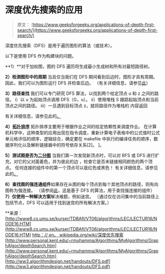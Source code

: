 # 深度优先搜索的应用

> 原文： [https://www.geeksforgeeks.org/applications-of-depth-first-search/](https://www.geeksforgeeks.org/applications-of-depth-first-search/)

深度优先搜索（DFS）是用于遍历图形的算法（或技术）。

以下是使用 DFS 作为构建块的问题。

**1）**对于加权图，图的 DFS 遍历将生成最小生成树和所有对最短路径树。

**2）检测图形中的周期**
当且仅当我们在 DFS 期间看到后边时，图形才具有周期。 因此，我们可以为图形运行 DFS 并检查后边。 （有关详细信息，请参见[此](http://people.csail.mit.edu/thies/6.046-web/recitation9.txt)）

**3）路径查找**
我们可以专门研究 DFS 算法，以找到两个给定顶点 u 和 z 之间的路径。
i）以 u 为起始顶点调用 DFS（G，u）。
ii）使用堆栈 S 跟踪起始顶点和当前顶点之间的路径。
iii）一旦遇到目标顶点 z，就将路径作为堆栈的
内容返回

有关详细信息，请参见此的[。](http://ww3.algorithmdesign.net/handouts/DFS.pdf)

**4）[拓扑排序](https://www.geeksforgeeks.org/topological-sorting/)**
拓扑排序主要用于根据作业之间的给定依赖性来调度作业。 在计算机科学中，这种类型的应用出现在指令调度，重新计算电子表格中的公式值时公式单元格评估的顺序，逻辑综合，确定要在 makefile 中执行的编译任务的顺序，数据序列化以及解析链接器中的符号依存关系[2]。 ]。

**5）测试图是否为[二分图](http://en.wikipedia.org/wiki/Bipartite_graph)**
当我们第一次发现新顶点时，可以对 BFS 或 DFS 进行扩充，对它的父对面着色，并为彼此的边 ，检查它是否未链接相同颜色的两个顶点。 任何连接的组件中的第一个顶点可以是红色或黑色！ 有关详细信息，请参见此的[。](http://www8.cs.umu.se/kurser/TDBAfl/VT06/algorithms/LEC/LECTUR16/NODE16.HTM)

**6）查找图的强连通组件**如果存在从图的每个顶点到每个其他顶点的路径，则有向图称为强连接。 （请参阅[此](https://www.geeksforgeeks.org/strongly-connected-components/)，这是基于 DFS 的算法，用于查找强连接的组件）
 **7）仅使用一种解决方案**解决难题，例如迷宫。 （通过仅在访问集中的当前路径上包括节点，DFS 可以适用于找到迷宫的所有解决方案。）

 **来源：
[http://www8.cs.umu.se/kurser/TDBAfl/VT06/algorithms/LEC/LECTUR16/NODE16.HTM](http://www8.cs.umu.se/kurser/TDBAfl/VT06/algorithms/LEC/LECTUR16/NODE16.HTM)
[http：// en。 wikipedia.org/wiki/深度优先搜索](http://en.wikipedia.org/wiki/Depth-first_search)
[http://www.personal.kent.edu/~rmuhamma/Algorithms/MyAlgorithms/GraphAlgor/depthSearch.htm](http://www.personal.kent.edu/~rmuhamma/Algorithms/MyAlgorithms/GraphAlgor/depthSearch.htm)
[http://ww3.algorithmdesign.net/handouts/DFS.pdf](http://ww3.algorithmdesign.net/handouts/DFS.pdf)

